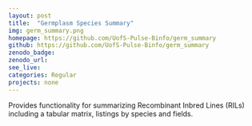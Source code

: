 ```yaml
---
layout: post
title:  "Germplasm Species Summary"
img: germ_summary.png
homepage: https://github.com/UofS-Pulse-Binfo/germ_summary
github: https://github.com/UofS-Pulse-Binfo/germ_summary
zenodo_badge:
zenodo_url:
see_live:
categories: Regular
projects: none
---
```


Provides functionality for summarizing Recombinant Inbred Lines (RILs) including a tabular matrix, listings by species and fields.
